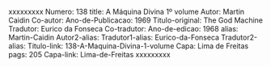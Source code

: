 xxxxxxxxx
Numero: 138
title: A Máquina Divina 1º volume
Autor: Martin Caidin
Co-autor: 
Ano-de-Publicacao: 1969
Titulo-original: The God Machine
Tradutor: Eurico da Fonseca
Co-tradutor: 
Ano-de-edicao: 1968
alias: Martin-Caidin
Autor2-alias: 
Tradutor1-alias: Eurico-da-Fonseca
Tradutor2-alias: 
Titulo-link: 138-A-Maquina-Divina-1-volume
Capa: Lima de Freitas
pags: 205
Capa-link: Lima-de-Freitas
xxxxxxxxx